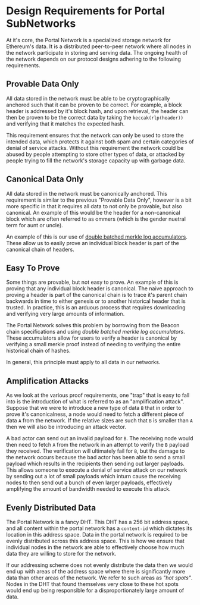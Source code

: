 # Design Requirements for Portal SubNetworks

At it's core, the Portal Network is a specialized storage network for
Ethereum's data.  It is a distributed peer-to-peer network where all nodes in
the network participate in storing and serving data.  The ongoing health of the
network depends on our protocol designs adhering to the following requirements.

## Provable Data Only

All data stored in the network must be able to be cryptographically anchored
such that it can be proven to be correct.  For example, a block header is
addressed by it's block hash, and upon retrieval, the header can then be proven
to be the correct data by taking the `keccak(rlp(header))` and verifying that it
matches the expected hash.

This requirement ensures that the network can only be used to store the intended
data, which protects it against both spam and certain categories of denial of
service attacks.  Without this requirement the network could be abused by
people attempting to store other types of data, or attacked by people trying to
fill the network's storage capacity up with garbage data.

## Canonical Data Only

All data stored in the network must be canonically anchored.  This requirement
is similar to the previous "Provable Data Only", however is a bit more specific
in that it requires all data to not only be provable, but also canonical.  An
example of this would be the header for a non-canonical block which are often
referred to as ommers (which is the gender nuetral term for aunt or uncle).  

An example of this is our use of [double batched merkle log
accumulators](https://github.com/ethereum/EIPs/pull/8277).  These allow us to
easily prove an individual block header is part of the canonical chain of
headers.

## Easy To Prove

Some things are provable, but not easy to prove.  An example of this is proving
that any individual block header is canonical.  The naive approach to proving a
header is part of the canonical chain is to trace it's parent chain backwards
in time to either genesis or to another historical header that is trusted.  In
practice, this is an arduous process that requires downloading and verifying
very large amounts of information.

The Portal Network solves this problem by borrowing from the Beacon chain
specifications and using *double batched merkle log accumulators*.  These
accumulators allow for users to verify a header is canonical by verifying a
small merkle proof instead of needing to verifying the entire historical chain
of hashes.

In general, this principle must apply to all data in our networks.


## Amplification Attacks

As we look at the various proof requirements, one "trap" that is easy to fall
into is the introduction of what is referred to as an "amplification attack".
Suppose that we were to introduce a new type of data `B` that in order to prove
it's canonicalness, a node would need to fetch a different piece of data `A`
from the network.  If the relative sizes are such that `B` is smaller than `A`
then we will also be introducing an attack vector.  

A bad actor can send out an invalid payload for `B`.  The receiving node would
then need to fetch `A` from the network in an attempt to verify the `B` payload
they received.  The verification will ultimately fail for `B`, but the damage
to the network occurs because the bad actor has been able to send a small
payload which results in the recipients then sending out larger payloads.  This
allows someone to execute a denial of service attack on our network by sending
out a lot of small payloads which inturn cause the receiving nodes to then send
out a bunch of even larger payloads, effectively amplifying the amount of
bandwidth needed to execute this attack.


## Evenly Distributed Data

The Portal Network is a fancy DHT.  This DHT has a 256 bit address space, and
all content within the portal network has a `content-id` which dictates its
location in this address space.  Data in the portal network is required to be
evenly distributed across this address space.  This is how we ensure that
individual nodes in the network are able to effectively choose how much data
they are willing to store for the network.

If our addressing scheme does not evenly distribute the data then we would end
up with areas of the address space where there is significantly more data than
other areas of the network.  We refer to such areas as *"hot spots"*.  Nodes in
the DHT that found themselves very close to these hot spots would end up being
responsible for a disproportionately large amount of data.
